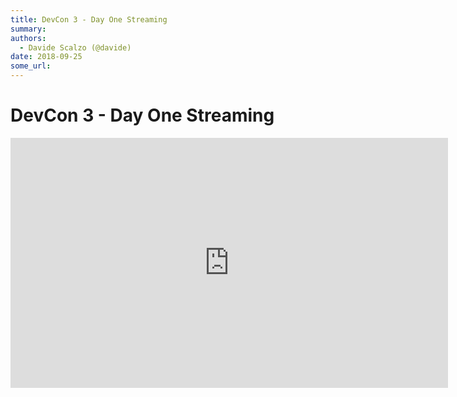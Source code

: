 ```yaml
---
title: DevCon 3 - Day One Streaming
summary: 
authors:
  - Davide Scalzo (@davide)
date: 2018-09-25
some_url: 
---
```


# DevCon 3 - Day One Streaming


<iframe width="700" height="400" src="https://www.youtube.com/embed/Yo9o5nDTAAQ" frameborder="0" allow="encrypted-media" allowfullscreen></iframe>